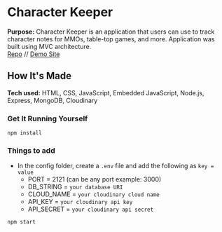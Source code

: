 # Character Keeper

**Purpose:** Character Keeper is an application that users can use to track character notes for MMOs, table-top games, and more. Application was built using MVC architecture. <br />
<a target="_blank" href="https://github.com/xcChinaxc/character-keeper">Repo</a> //
<a target="_blank" href="https://git.heroku.com/cr-character-keeper.git">Demo Site</a>

## How It's Made

**Tech used:** HTML, CSS, JavaScript, Embedded JavaScript, Node.js, Express, MongoDB, Cloudinary <br />

### Get It Running Yourself

`npm install`

### Things to add

- In the config folder, create a `.env` file and add the following as `key = value`
  - PORT = 2121 (can be any port example: 3000)
  - DB_STRING = `your database URI`
  - CLOUD_NAME = `your cloudinary cloud name`
  - API_KEY = `your cloudinary api key`
  - API_SECRET = `your cloudinary api secret`

`npm start`
